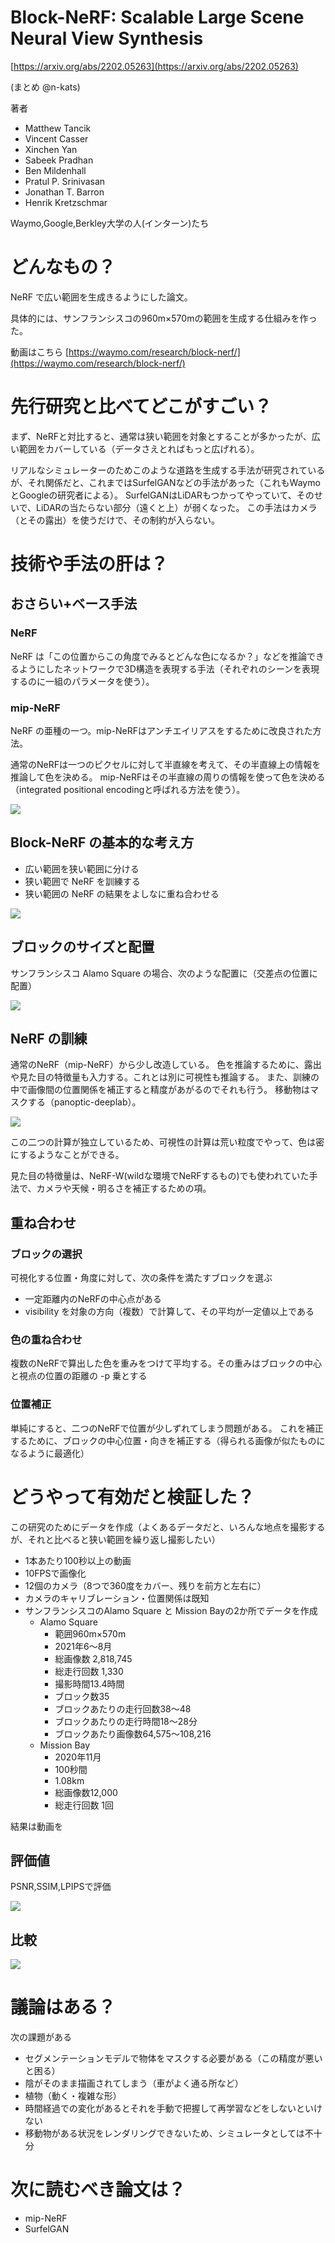 # Block-NeRF: Scalable Large Scene Neural View Synthesis
[https://arxiv.org/abs/2202.05263](https://arxiv.org/abs/2202.05263)

(まとめ @n-kats)

著者
* Matthew Tancik
* Vincent Casser
* Xinchen Yan
* Sabeek Pradhan
* Ben Mildenhall
* Pratul P. Srinivasan
* Jonathan T. Barron
* Henrik Kretzschmar

Waymo,Google,Berkley大学の人(インターン)たち

# どんなもの？
NeRF で広い範囲を生成きるようにした論文。

具体的には、サンフランシスコの960m×570mの範囲を生成する仕組みを作った。

動画はこちら [https://waymo.com/research/block-nerf/](https://waymo.com/research/block-nerf/)

# 先行研究と比べてどこがすごい？
まず、NeRFと対比すると、通常は狭い範囲を対象とすることが多かったが、広い範囲をカバーしている（データさえとればもっと広げれる）。

リアルなシミュレーターのためこのような道路を生成する手法が研究されているが、それ関係だと、これまではSurfelGANなどの手法があった（これもWaymoとGoogleの研究者による）。
SurfelGANはLiDARもつかってやっていて、そのせいで、LiDARの当たらない部分（遠くと上）が弱くなった。
この手法はカメラ（とその露出）を使うだけで、その制約が入らない。

# 技術や手法の肝は？
## おさらい+ベース手法
### NeRF
NeRF は「この位置からこの角度でみるとどんな色になるか？」などを推論できるようにしたネットワークで3D構造を表現する手法（それぞれのシーンを表現するのに一組のパラメータを使う）。

### mip-NeRF
NeRF の亜種の一つ。mip-NeRFはアンチエイリアスをするために改良された方法。

通常のNeRFは一つのピクセルに対して半直線を考えて、その半直線上の情報を推論して色を決める。
mip-NeRFはその半直線の周りの情報を使って色を決める（integrated positional encodingと呼ばれる方法を使う）。

![](./block_nerf_2202.05263/mip_nerf.png)

## Block-NeRF の基本的な考え方
* 広い範囲を狭い範囲に分ける
* 狭い範囲で NeRF を訓練する
* 狭い範囲の NeRF の結果をよしなに重ね合わせる

![](./block_nerf_2202.05263/base.png)

## ブロックのサイズと配置
サンフランシスコ Alamo Square の場合、次のような配置に（交差点の位置に配置）

![](./block_nerf_2202.05263/position.png)

## NeRF の訓練
通常のNeRF（mip-NeRF）から少し改造している。
色を推論するために、露出や見た目の特徴量も入力する。これとは別に可視性も推論する。
また、訓練の中で画像間の位置関係を補正すると精度があがるのでそれも行う。
移動物はマスクする（panoptic-deeplab）。

![](./block_nerf_2202.05263/custom_nerf.png)

この二つの計算が独立しているため、可視性の計算は荒い粒度でやって、色は密にするようなことができる。

見た目の特徴量は、NeRF-W(wildな環境でNeRFするもの)でも使われていた手法で、カメラや天候・明るさを補正するための項。


## 重ね合わせ
### ブロックの選択
可視化する位置・角度に対して、次の条件を満たすブロックを選ぶ
* 一定距離内のNeRFの中心点がある
* visibility を対象の方向（複数）で計算して、その平均が一定値以上である

### 色の重ね合わせ
複数のNeRFで算出した色を重みをつけて平均する。その重みはブロックの中心と視点の位置の距離の -p 乗とする

### 位置補正
単純にすると、二つのNeRFで位置が少しずれてしまう問題がある。
これを補正するために、ブロックの中心位置・向きを補正する（得られる画像が似たものになるように最適化）

# どうやって有効だと検証した？
この研究のためにデータを作成（よくあるデータだと、いろんな地点を撮影するが、それと比べると狭い範囲を繰り返し撮影したい）

* 1本あたり100秒以上の動画
* 10FPSで画像化
* 12個のカメラ（8つで360度をカバー、残りを前方と左右に）
* カメラのキャリブレーション・位置関係は既知
* サンフランシスコのAlamo Square と Mission Bayの2か所でデータを作成
  * Alamo Square
    * 範囲960m×570m
    * 2021年6～8月
    * 総画像数 2,818,745
    * 総走行回数 1,330
    * 撮影時間13.4時間
    * ブロック数35
    * ブロックあたりの走行回数38～48
    * ブロックあたりの走行時間18～28分
    * ブロックあたり画像数64,575～108,216
  * Mission Bay
    * 2020年11月
    * 100秒間
    * 1.08km
    * 総画像数12,000
    * 総走行回数 1回

結果は動画を

## 評価値
PSNR,SSIM,LPIPSで評価

![](./block_nerf_2202.05263/scores.png)

## 比較

![](./block_nerf_2202.05263/compare.png)

# 議論はある？
次の課題がある
* セグメンテーションモデルで物体をマスクする必要がある（この精度が悪いと困る）
* 陰がそのまま描画されてしまう（車がよく通る所など）
* 植物（動く・複雑な形）
* 時間経過での変化があるとそれを手動で把握して再学習などをしないといけない
* 移動物がある状況をレンダリングできないため、シミュレータとしては不十分

# 次に読むべき論文は？
* mip-NeRF
* SurfelGAN
